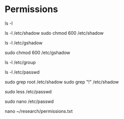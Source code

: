 # Permissions

ls -l <file1> <file2> <file3>

 ls -l /etc/shadow 
sudo chmod 600 /etc/shadow

ls -l /etc/gshadow

sudo chmod 600 /etc/gshadow

ls -l /etc/group

ls -l /etc/passwd

sudo grep root /etc/shadow
sudo grep "!" /etc/shadow


sudo less /etc/passwd

sudo nano /etc/passwd

nano ~/research/permissions.txt

